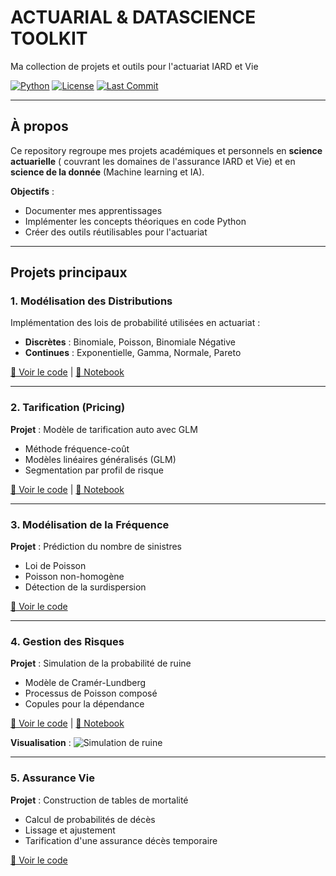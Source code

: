 # ACTUARIAL & DATASCIENCE TOOLKIT

Ma collection de projets et outils pour l'actuariat IARD et Vie

[![Python](https://img.shields.io/badge/Python-3.9+-blue.svg)](https://www.python.org/)
[![License](https://img.shields.io/badge/License-MIT-green.svg)](LICENSE)
[![Last Commit](https://img.shields.io/github/last-commit/ton-username/actuarial-toolkit)]()

---

## À propos

Ce repository regroupe mes projets académiques et personnels en **science actuarielle** ( 
couvrant les domaines de l'assurance IARD et Vie) et en **science de la donnée** (Machine learning et IA).

**Objectifs** :
- Documenter mes apprentissages
- Implémenter les concepts théoriques en code Python
- Créer des outils réutilisables pour l'actuariat


---

## Projets principaux

### 1. Modélisation des Distributions
Implémentation des lois de probabilité utilisées en actuariat :
- **Discrètes** : Binomiale, Poisson, Binomiale Négative
- **Continues** : Exponentielle, Gamma, Normale, Pareto

[📂 Voir le code](01_distributions/) | [📓 Notebook](notebooks/01_intro_distributions.ipynb)

---

### 2. Tarification (Pricing)
**Projet** : Modèle de tarification auto avec GLM

- Méthode fréquence-coût
- Modèles linéaires généralisés (GLM)
- Segmentation par profil de risque

[📂 Voir le code](02_pricing/) | [📓 Notebook](notebooks/02_case_study_auto_insurance.ipynb)


---

### 3. Modélisation de la Fréquence
**Projet** : Prédiction du nombre de sinistres

- Loi de Poisson
- Poisson non-homogène
- Détection de la surdispersion

[📂 Voir le code](03_claims_modeling/)

---

### 4. Gestion des Risques
**Projet** : Simulation de la probabilité de ruine

- Modèle de Cramér-Lundberg
- Processus de Poisson composé
- Copules pour la dépendance

[📂 Voir le code](04_risk_management/) | [📓 Notebook](notebooks/03_ruin_probability.ipynb)

**Visualisation** :
![Simulation de ruine](assets/ruin_simulation.png)

---

### 5. Assurance Vie
**Projet** : Construction de tables de mortalité

- Calcul de probabilités de décès
- Lissage et ajustement
- Tarification d'une assurance décès temporaire

[📂 Voir le code](05_life_insurance/)

